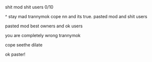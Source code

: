 shit mod shit users 0/10

^ stay mad trannymok
cope nn and its true. pasted mod and shit users

pasted mod best owners and ok users

you are completely wrong trannymok

cope seethe dilate

ok paster! 
